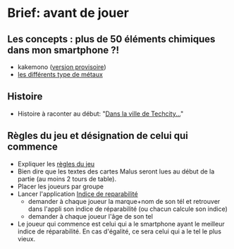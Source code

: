 # Brief: avant de jouer

## Les concepts : plus de 50 éléments chimiques dans mon smartphone ?!
- kakemono ([version provisoire](./Kakemono_PhoneImpact.pdf))
- [les différents type de métaux](./Fiche_metaux.md)

## Histoire
- Histoire à raconter au début: "[Dans la ville de Techcity...](./Histoire.md)"

## Règles du jeu et désignation de celui qui commence
- Expliquer les [règles du jeu](Regles.md)
- Bien dire que les textes des cartes Malus seront lues au début de la partie (au moins 2 tours de table).
- Placer les joueurs par groupe
- Lancer l'application [Indice de reparabilité](https://www.indicereparabilite.fr/)
  - demander à chaque joueur la marque+nom de son tél et retrouver dans l'appli son indice de réparabilité (ou chacun calcule son indice)
  - demander à chaque joueur l'âge de son tel
- Le joueur qui commence est celui qui a le smartphone ayant le meilleur indice de réparabilité. En cas d'égalité, ce sera celui qui a le tel le plus vieux.
